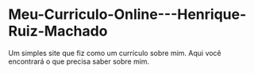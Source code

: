 # Meu-Curriculo-Online---Henrique-Ruiz-Machado
Um simples site que fiz como um currículo sobre mim.
Aqui você encontrará o que precisa saber sobre mim.
